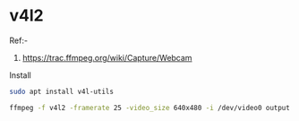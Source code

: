 # v4l2

Ref:-
1. https://trac.ffmpeg.org/wiki/Capture/Webcam


Install 
```sh
sudo apt install v4l-utils
```

```sh
ffmpeg -f v4l2 -framerate 25 -video_size 640x480 -i /dev/video0 output.mp4
```
